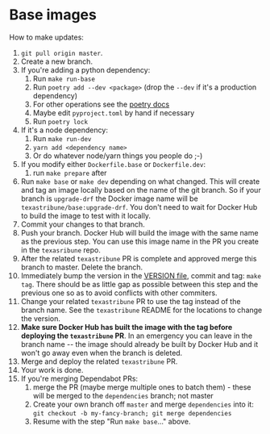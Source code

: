 
Base images
===========

How to make updates:

1. `git pull origin master`. 
1. Create a new branch.
1. If you're adding a python dependency:
    1.  Run `make run-base`
    1. Run `poetry add --dev <package>` (drop the `--dev` if it's a production
       dependency) 
    1. For other operations see the
       [poetry docs](https://poetry.eustace.io/docs/)
    1. Maybe edit `pyproject.toml` by hand if necessary
    1. Run `poetry lock`
1. If it's a node dependency:
    1. Run `make run-dev` 
    1. `yarn add <dependency name>`
    1. Or do whatever node/yarn things you people do ;-)
1. If you modify either `Dockerfile.base` or `Dockerfile.dev`:
    1. run `make prepare` after
1. Run `make base` or `make dev` depending on what changed. This will create and tag an
   image locally based on the name of the git branch. So if your branch is `upgrade-drf`
   the Docker image name will be `texastribune/base:upgrade-drf`. You don't need to wait
   for Docker Hub to build the image to test with it locally. 
1. Commit your changes to that branch.
1. Push your branch. Docker Hub will build the image with the same name as the previous
   step. You can use this image name in the PR you create in the `texasribune` repo. 
1. After the related `texastribune` PR is complete and approved merge this branch to
   master. Delete the branch.
1. Immediately bump the version in the [VERSION file](VERSION), commit and tag: `make tag`. There
   should be as little gap as possible between this step and the previous one so as to
   avoid conflicts with other commiters. 
1. Change your related `texastribune` PR to use the tag instead of the branch name. See
   the `texastribune` README for the locations to change the version.
1. **Make sure Docker Hub has built the image with the tag before deploying the
   `texastribune` PR**. In an emergency you can leave in the branch name -- the image should
   already be built by Docker Hub and it won't go away even when the branch is deleted.
1. Merge and deploy the related `texastribune` PR.
1. Your work is done.
1. If you're merging Dependabot PRs:
    1. merge the PR (maybe merge multiple ones to batch them) - these will be merged to
       the `dependencies` branch; not master
    1. Create your own branch off `master` and merge `dependencies` into it: `git
       checkout -b my-fancy-branch; git merge dependencies`
    1. Resume with the step "Run `make base`..." above. 
